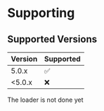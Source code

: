 # Supporting

## Supported Versions


| Version | Supported          |
| ------- | ------------------ |
| 5.0.x   | :white_check_mark: |
| <5.0.x  | :x:                |

The loader is not done yet
